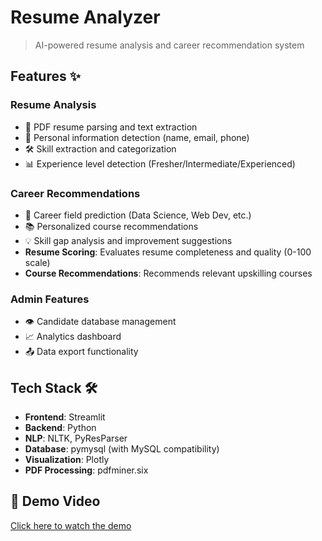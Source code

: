 # Resume Analyzer

> AI-powered resume analysis and career recommendation system

## Features ✨

### Resume Analysis
- 📄 PDF resume parsing and text extraction
- 👤 Personal information detection (name, email, phone)
- 🛠️ Skill extraction and categorization
- 📊 Experience level detection (Fresher/Intermediate/Experienced)

### Career Recommendations
- 🎯 Career field prediction (Data Science, Web Dev, etc.)
- 📚 Personalized course recommendations
- 💡 Skill gap analysis and improvement suggestions
- **Resume Scoring**: Evaluates resume completeness and quality (0-100 scale)
- **Course Recommendations**: Recommends relevant upskilling courses

### Admin Features
- 👁️ Candidate database management
- 📈 Analytics dashboard
- 📤 Data export functionality

## Tech Stack 🛠️

- **Frontend**: Streamlit
- **Backend**: Python
- **NLP**: NLTK, PyResParser
- **Database**: pymysql (with MySQL compatibility)
- **Visualization**: Plotly
- **PDF Processing**: pdfminer.six

## 🎥 Demo Video

[Click here to watch the demo](video/demo.mp4)
